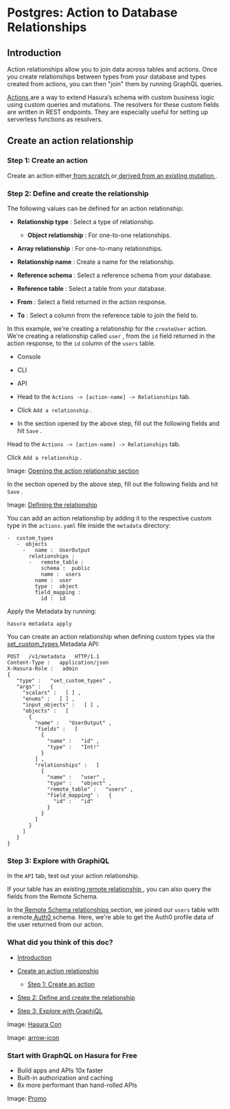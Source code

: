 # Postgres: Action to Database Relationships

## Introduction​

Action relationships allow you to join data across tables and actions. Once you create relationships between types from
your database and types created from actions, you can then "join" them by running GraphQL queries.

[ Actions ](https://hasura.io/docs/latest/actions/overview/)are a way to extend Hasura’s schema with custom business logic using custom queries and
mutations. The resolvers for these custom fields are written in REST endpoints. They are especially useful for setting
up serverless functions as resolvers.

## Create an action relationship​

### Step 1: Create an action​

Create an action either[ from scratch ](https://hasura.io/docs/latest/actions/create/)or[ derived from an existing mutation ](https://hasura.io/docs/latest/actions/derive/).

### Step 2: Define and create the relationship​

The following values can be defined for an action relationship:

- **Relationship type** : Select a type of relationship.
    - **Object relationship** : For one-to-one relationships.

- **Array relationship** : For one-to-many relationships.
- **Relationship name** : Create a name for the relationship.
- **Reference schema** : Select a reference schema from your database.
- **Reference table** : Select a table from your database.
- **From** : Select a field returned in the action response.
- **To** : Select a column from the reference table to join the field to.


In this example, we're creating a relationship for the `createUser` action. We're creating a relationship called `user` ,
from the `id` field returned in the action response, to the `id` column of the `users` table.

- Console
- CLI
- API


- Head to the `Actions -> [action-name] -> Relationships` tab.
- Click `Add a relationship` .
- In the section opened by the above step, fill out the following fields and hit `Save` .


Head to the `Actions -> [action-name] -> Relationships` tab.

Click `Add a relationship` .

Image: [ Opening the action relationship section ](https://hasura.io/docs/assets/images/add-action-relationship-e87524c0d99898f29f7baebb512c90d5.png)

In the section opened by the above step, fill out the following fields and hit `Save` .

Image: [ Defining the relationship ](https://hasura.io/docs/assets/images/define-action-relationship-c5a3bb608012316d565ffbc8831f4082.png)

You can add an action relationship by adding it to the respective custom type in the `actions.yaml` file inside the `metadata` directory:

```
-  custom_types
   -  objects
     -   name :  UserOutput
       relationships :
       -   remote_table :
           schema :  public
           name :  users
         name :  user
         type :  object
         field_mapping :
           id :  id
```

Apply the Metadata by running:

`hasura metadata apply`

You can create an action relationship when defining custom types via the[ set_custom_types ](https://hasura.io/docs/latest/api-reference/metadata-api/custom-types/#metadata-set-custom-types)Metadata API:

```
POST   /v1/metadata   HTTP/1.1
Content-Type :   application/json
X-Hasura-Role :   admin
{
   "type" :   "set_custom_types" ,
   "args" :   {
     "scalars" :   [ ] ,
     "enums" :   [ ] ,
     "input_objects" :   [ ] ,
     "objects" :   [
       {
         "name" :   "UserOutput" ,
         "fields" :   [
           {
             "name" :   "id" ,
             "type" :   "Int!"
           }
         ] ,
         "relationships" :   [
           {
             "name" :   "user" ,
             "type" :   "object" ,
             "remote_table" :   "users" ,
             "field_mapping" :   {
               "id" :   "id"
             }
           }
         ]
       }
     ]
   }
}
```

### Step 3: Explore with GraphiQL​

In the `API` tab, test out your action relationship.

If your table has an existing[ remote relationship ](https://hasura.io/docs/latest/schema/postgres/remote-relationships/remote-schema-relationships/), you can also query the
fields from the Remote Schema.

In the[ Remote Schema relationships ](https://hasura.io/docs/latest/schema/postgres/remote-relationships/remote-schema-relationships/)section, we
joined our `users` table with a remote[ Auth0 ](https://auth0.com/)schema. Here, we're able to get the Auth0 profile
data of the user returned from our action.

### What did you think of this doc?

- [ Introduction ](https://hasura.io/docs/latest/schema/postgres/remote-relationships/action-relationships/#introduction)
- [ Create an action relationship ](https://hasura.io/docs/latest/schema/postgres/remote-relationships/action-relationships/#create-an-action-relationship)
    - [ Step 1: Create an action ](https://hasura.io/docs/latest/schema/postgres/remote-relationships/action-relationships/#step-1-create-an-action)

- [ Step 2: Define and create the relationship ](https://hasura.io/docs/latest/schema/postgres/remote-relationships/action-relationships/#step-2-define-and-create-the-relationship)

- [ Step 3: Explore with GraphiQL ](https://hasura.io/docs/latest/schema/postgres/remote-relationships/action-relationships/#step-3-explore-with-graphiql)


Image: [ Hasura Con ](https://res.cloudinary.com/dh8fp23nd/image/upload/v1686154570/hasura-con-2023/has-con-light-date_r2a2ud.png)

Image: [ arrow-icon ](https://res.cloudinary.com/dh8fp23nd/image/upload/v1683723549/main-web/chevron-right_ldbi7d.png)

### Start with GraphQL on Hasura for Free

- Build apps and APIs 10x faster
- Built-in authorization and caching
- 8x more performant than hand-rolled APIs


Image: [ Promo ](https://hasura.io/docs/assets/images/hasura-free-ff60e409244e0ea12b5a3045d1a9096b.png)